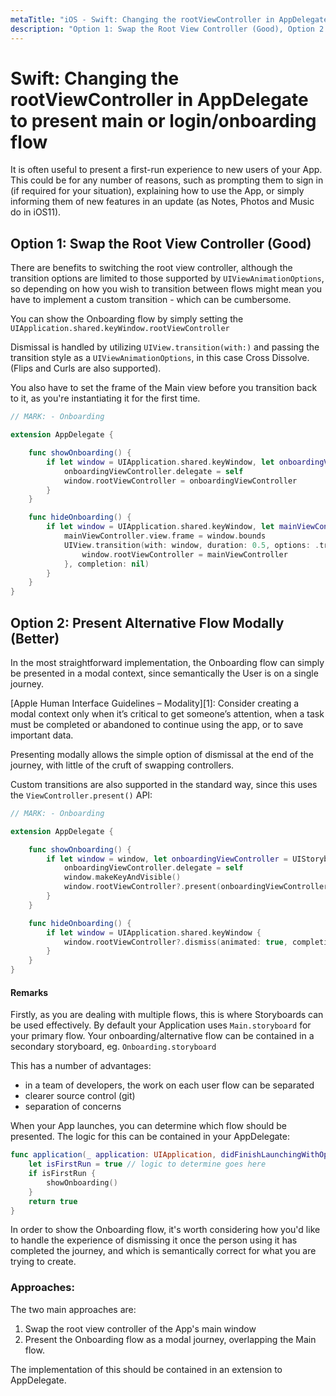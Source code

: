 ```yaml
---
metaTitle: "iOS - Swift: Changing the rootViewController in AppDelegate to present main or login/onboarding flow"
description: "Option 1: Swap the Root View Controller (Good), Option 2: Present Alternative Flow Modally (Better)"
---
```


# Swift: Changing the rootViewController in AppDelegate to present main or login/onboarding flow


It is often useful to present a first-run experience to new users of your App. This could be for any number of reasons, such as prompting them to sign in (if required for your situation), explaining how to use the App, or simply informing them of new features in an update (as Notes, Photos and Music do in iOS11).



## Option 1: Swap the Root View Controller (Good)


There are benefits to switching the root view controller, although the transition options are limited to those supported by `UIViewAnimationOptions`, so depending on how you wish to transition between flows might mean you have to implement a custom transition - which can be cumbersome.

You can show the Onboarding flow by simply setting the `UIApplication.shared.keyWindow.rootViewController`

Dismissal is handled by utilizing `UIView.transition(with:)` and passing the transition style as a `UIViewAnimationOptions`, in this case Cross Dissolve. (Flips and Curls are also supported).

You also have to set the frame of the Main view before you transition back to it, as you're instantiating it for the first time.

```swift
// MARK: - Onboarding

extension AppDelegate {

    func showOnboarding() {
        if let window = UIApplication.shared.keyWindow, let onboardingViewController = UIStoryboard(name: "Onboarding", bundle: nil).instantiateInitialViewController() as? OnboardingViewController {
            onboardingViewController.delegate = self
            window.rootViewController = onboardingViewController
        }
    }

    func hideOnboarding() {
        if let window = UIApplication.shared.keyWindow, let mainViewController = UIStoryboard(name: "Main", bundle: nil).instantiateInitialViewController() {
            mainViewController.view.frame = window.bounds
            UIView.transition(with: window, duration: 0.5, options: .transitionCrossDissolve, animations: {
                window.rootViewController = mainViewController
            }, completion: nil)
        }
    }
}

```



## Option 2: Present Alternative Flow Modally (Better)


In the most straightforward implementation, the Onboarding flow can simply be presented in a modal context, since semantically the User is on a single journey.

> 
[Apple Human Interface Guidelines – Modality][1]:
Consider creating a modal context only when it’s critical to get someone’s attention, when a task must be completed or abandoned to continue using the app, or to save important data.


Presenting modally allows the simple option of dismissal at the end of the journey, with little of the cruft of swapping controllers.

Custom transitions are also supported in the standard way, since this uses the `ViewController.present()` API:

```swift
// MARK: - Onboarding

extension AppDelegate {

    func showOnboarding() {
        if let window = window, let onboardingViewController = UIStoryboard(name: "Onboarding", bundle: nil).instantiateInitialViewController() as? OnboardingViewController {
            onboardingViewController.delegate = self
            window.makeKeyAndVisible()
            window.rootViewController?.present(onboardingViewController, animated: false, completion: nil)
        }
    }

    func hideOnboarding() {
        if let window = UIApplication.shared.keyWindow {
            window.rootViewController?.dismiss(animated: true, completion: nil)
        }
    }
}

```



#### Remarks


Firstly, as you are dealing with multiple flows, this is where Storyboards can be used effectively. By default your Application uses `Main.storyboard` for your primary flow. Your onboarding/alternative flow can be contained in a secondary storyboard, eg. `Onboarding.storyboard`

This has a number of advantages:

- in a team of developers, the work on each user flow can be separated
- clearer source control (git)
- separation of concerns

When your App launches, you can determine which flow should be presented. The logic for this can be contained in your AppDelegate:

```swift
func application(_ application: UIApplication, didFinishLaunchingWithOptions launchOptions: [UIApplicationLaunchOptionsKey: Any]?) -> Bool {
    let isFirstRun = true // logic to determine goes here
    if isFirstRun {
        showOnboarding()
    }
    return true
}

```

In order to show the Onboarding flow, it's worth considering how you'd like to handle the experience of dismissing it once the person using it has completed the journey, and which is semantically correct for what you are trying to create.

### Approaches:

The two main approaches are:

1. Swap the root view controller of the App's main window
1. Present the Onboarding flow as a modal journey, overlapping the Main flow.

The implementation of this should be contained in an extension to AppDelegate.


